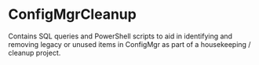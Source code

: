 # ConfigMgrCleanup
Contains SQL queries and PowerShell scripts to aid in identifying and removing legacy or unused items in ConfigMgr as part of a housekeeping / cleanup project.
